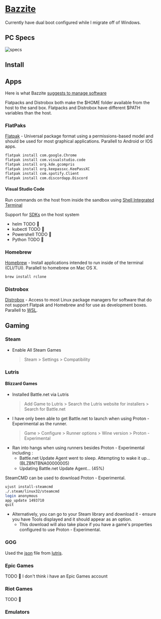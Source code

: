 # [Bazzite]((https://bazzite.gg/) )

Currently have dual boot configured while I migrate off of Windows.

## PC Specs
![specs](https://github.com/user-attachments/assets/8a3c8385-85db-4a5f-938d-40c2f02c2d4a)


## Install



## Apps

Here is what Bazzite [suggests to manage software](https://docs.bazzite.gg/Installing_and_Managing_Software/)

Flatpacks and Distrobox both make the $HOME folder available from the host to the sand box. Flatpacks and Distrobox have different $PATH variables than the host.

### FlatPaks

[Flatpak](https://docs.bazzite.gg/Installing_and_Managing_Software/Flatpak/) - Universal package format using a permissions-based model and should be used for most graphical applications. Parallell to Android or IOS apps.

```bash
flatpak install com.google.Chrome
flatpak install com.visualstudio.code
flatpak install org.kde.gcompris
flatpak install org.keepassxc.KeePassXC
flatpak install com.spotify.Client
flatpak install com.discordapp.Discord
```

#### Visual Studio Code

Run commands on the host from inside the sandbox using [Shell Integrated Terminal](https://github.com/flathub/com.visualstudio.code?tab=readme-ov-file#use-host-shell-in-the-integrated-terminal)

Support for [SDKs](https://github.com/flathub/com.visualstudio.code?tab=readme-ov-file#support-for-language-extension) on the host system
* helm TODO 📝
* kubectl TODO 📝
* Powershell TODO 📝
* Python TODO 📝

### Homebrew

[Homebrew](https://docs.bazzite.gg/Installing_and_Managing_Software/Homebrew/) - Install applications intended to run inside of the terminal (CLI/TUI).
Parallell to homebrew on Mac OS X.

```bash
brew install rclone
```

### Distrobox

[Distrobox](https://docs.bazzite.gg/Installing_and_Managing_Software/Distrobox/) - Access to most Linux package managers for software that do not support Flatpak and Homebrew and for use as development boxes.
Parallell to [WSL](https://learn.microsoft.com/en-us/windows/wsl/about).

## Gaming

### Steam

* Enable All Steam Games
   > Steam > Settings > Compatibility 

### Lutris

#### Blizzard Games

* Installed Battle.net via Lutris
    > Add Game to Lutris > Search the Lutris website for installers > Search for Battle.net
* I have only been able to get Battle.net to launch when using Proton - Experimental as the runner.
    > Game > Configure > Runner options > Wine version > Proton - Experimental
* Ran into hangs when using runners besides Proton - Experimental including : 
    * Battle.net Update Agent went to sleep. Attempting to wake it up... (BLZBNTBNA00000005)
    * Updating Battle.net Update Agent... (45%)


SteamCMD can be used to download Proton - Experimental. 

```bash
ujust install-steamcmd
./.steam/linux32/steamcmd
login anonymous
app_update 1493710
quit
```

* Alternatively, you can go to your Steam library and download it - ensure you have Tools displayed and it should appear as an option. 
    * This download will also take place if you have a game's properties configured to use Proton - Experimental. 


### GOG

Used the [json](https://lutris.net/api/installers/gog-galaxy-windows?format=json) file from [lutris](https://lutris.net/games/gog-galaxy/).


### Epic Games

TODO 📝 I don't think i have an Epic Games account

### Riot Games

TODO 📝

### Emulators
